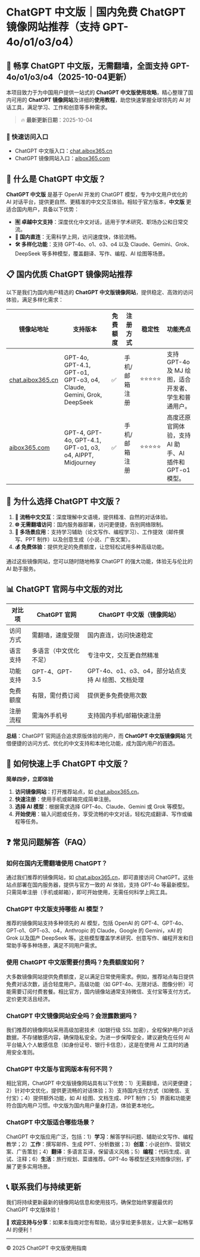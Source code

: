 # ChatGPT 中文版｜国内免费 ChatGPT 镜像网站推荐（支持 GPT-4o/o1/o3/o4）

## 📢 畅享 ChatGPT 中文版，无需翻墙，全面支持 GPT-4o/o1/o3/o4（2025-10-04更新）

本项目致力于为中国用户提供一站式的 **ChatGPT 中文版使用攻略**，精心整理了国内可用的 **ChatGPT 镜像网站**及详细的**使用教程**，助您快速掌握全球领先的 AI 对话工具，满足学习、工作和创意等多种需求。

> 🔥 **最新更新日期**：2025-10-04

### 🚀 快速访问入口

- ChatGPT 中文版入口：[chat.aibox365.cn](https://chat.aibox365.cn)  
- ChatGPT 镜像网站入口：[aibox365.com](https://aibox365.com)

## 🤔 什么是 ChatGPT 中文版？

**ChatGPT 中文版** 是基于 OpenAI 开发的 ChatGPT 模型，专为中文用户优化的 AI 对话平台，提供更自然、更精准的中文交互体验。相较于官方版本，**中文版** 更适合国内用户，具备以下优势：

- **🈶 卓越中文支持**：深度优化中文对话，适用于学术研究、职场办公和日常交流。  
- **🚀 国内直连**：无需科学上网，访问速度快，体验流畅。  
- **🛠️ 多样化功能**：支持 GPT-4o、o1、o3、o4 以及 Claude、Gemini、Grok、DeepSeek 等多种模型，覆盖翻译、写作、编程、AI 绘图等场景。

## 📋 国内优质 ChatGPT 镜像网站推荐

以下是我们为国内用户精选的 **ChatGPT 中文版镜像网站**，提供稳定、高效的访问体验，满足多样化需求：

| 镜像站地址 | 支持版本 | 免费额度 | 注册方式 | 稳定性 | 功能亮点 |
|------------|----------|----------|----------|--------|----------|
| [chat.aibox365.cn](https://chat.aibox365.cn) | GPT-4o, GPT-4.1, GPT-o1, GPT-o3, o4, Claude, Gemini, Grok, DeepSeek | ✅ | 手机/邮箱注册 | ⭐⭐⭐⭐⭐ | 支持 GPT-4o 及 MJ 绘图，适合开发者、学生和普通用户。 |
| [aibox365.com](https://aibox365.com) | GPT-4, GPT-4o, GPT-4.1, GPT-o1, o3, o4, AIPPT, Midjourney | ✅ | 手机/邮箱注册 | ⭐⭐⭐⭐⭐ | 高度还原官网体验，支持 AI 助手、AI 插件和 GPT-o1 模型。 |

## 🌟 为什么选择 ChatGPT 中文版？

1. **📝 流畅中文交互**：深度理解中文语境，提供精准、自然的对话体验。  
2. **🌐 无需翻墙访问**：国内服务器部署，访问更便捷，告别网络限制。  
3. **🎯 多场景应用**：支持学习辅助（论文写作、编程学习）、工作提效（邮件撰写、PPT 制作）以及创意生成（小说、广告文案）。  
4. **💰 免费体验**：提供充足的免费额度，让您轻松试用多种高级功能。

通过这些镜像网站，您可以随时随地畅享 ChatGPT 的强大功能，体验无与伦比的 AI 助手服务。

## 📊 ChatGPT 官网与中文版的对比

| 对比项 | ChatGPT 官网 | ChatGPT 中文版（镜像网站） |
|--------|--------------|----------------------------|
| 访问方式 | 需翻墙，速度受限 | 国内直连，访问快速稳定 |
| 语言支持 | 多语言（中文优化不足） | 专注中文，交互更自然精准 |
| 功能支持 | GPT-4、GPT-3.5 | GPT-4o、o1、o3、o4，部分站点支持 AI 绘图、文档处理 |
| 免费额度 | 有限，需付费订阅 | 提供更多免费使用次数 |
| 注册流程 | 需海外手机号 | 支持国内手机/邮箱快速注册 |

**总结**：ChatGPT 官网适合追求原版体验的用户，而 **ChatGPT 中文版镜像网站** 凭借便捷的访问方式、优化的中文支持和本地化功能，成为国内用户的首选。

## 📝 如何快速上手 ChatGPT 中文版？

**简单四步，立即体验**

1. **访问镜像网站**：打开推荐站点，如 [chat.aibox365.cn](https://chat.aibox365.cn)。  
2. **快速注册**：使用手机或邮箱完成简单注册。  
3. **选择 AI 模型**：根据需求选择 GPT-4o、Claude、Gemini 或 Grok 等模型。  
4. **开始使用**：输入问题或任务，享受流畅的中文对话，轻松完成翻译、写作或编程等任务。

## ❓ 常见问题解答（FAQ）

### 如何在国内无需翻墙使用 ChatGPT？

通过我们推荐的镜像网站，如 [chat.aibox365.cn](https://chat.aibox365.cn)，即可直接访问 ChatGPT。这些站点部署在国内服务器，提供与官方一致的 AI 体验，支持 GPT-4o 等最新模型。只需简单注册（手机或邮箱），即可开始使用，无需任何科学上网工具。

### ChatGPT 中文版支持哪些 AI 模型？

推荐的镜像网站支持多种领先的 AI 模型，包括 OpenAI 的 GPT-4、GPT-4o、GPT-o1、GPT-o3、o4，Anthropic 的 Claude，Google 的 Gemini，xAI 的 Grok 以及国产 DeepSeek 等。这些模型覆盖学术研究、创意写作、编程开发和日常助手等多种场景，满足不同用户需求。

### 使用 ChatGPT 中文版需要付费吗？免费额度如何？

大多数镜像网站提供免费额度，足以满足日常使用需求。例如，推荐站点每日提供免费对话次数，适合轻度用户。高级功能（如 GPT-4o、无限对话、图像分析）可能需要订阅付费套餐。相比官方，国内镜像站通常支持微信、支付宝等支付方式，定价更灵活且经济。

### ChatGPT 中文镜像网站安全吗？会泄露数据吗？

我们推荐的镜像网站采用高级加密技术（如银行级 SSL 加密），全程保护用户对话数据，不存储敏感内容，确保隐私安全。为进一步保障安全，建议避免在任何 AI 平台输入个人敏感信息（如身份证号、银行卡信息），这是在使用 AI 工具时的通用安全准则。

### ChatGPT 中文版与官网版本有何不同？

相比官网，ChatGPT 中文版镜像网站具有以下优势：1）无需翻墙，访问更便捷；2）针对中文优化，提供更流畅的对话体验；3）支持国内支付方式（如微信、支付宝）；4）提供额外功能，如 AI 绘图、文档生成、PPT 制作；5）界面和功能更符合国内用户习惯。中文版为国内用户量身打造，体验更本地化。

### ChatGPT 中文版适合哪些场景？

ChatGPT 中文版应用广泛，包括：1）**学习**：解答学科问题、辅助论文写作、编程教学；2）**工作**：撰写邮件、生成 PPT、分析数据；3）**创意**：小说创作、营销文案、广告策划；4）**翻译**：多语言互译，保留语义风格；5）**编程**：代码生成、调试、注释；6）**生活**：旅行规划、菜谱推荐。GPT-4o 等模型还支持图像识别，扩展了更多实用场景。

## 📞 联系我们与持续更新

我们将持续更新最新的镜像网站信息和使用技巧，确保您始终掌握最优的 ChatGPT 中文版体验！

🌟 **欢迎支持与分享**：如果本指南对您有帮助，请分享给更多朋友，让大家一起畅享 AI 的便利！

---

© 2025 ChatGPT 中文版使用指南
